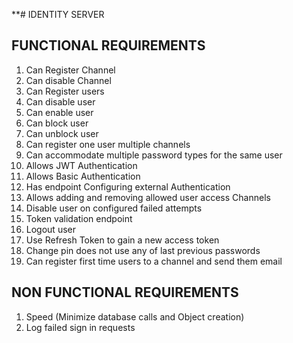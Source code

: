 **#  IDENTITY SERVER 

## FUNCTIONAL REQUIREMENTS
1. Can Register Channel 
2. Can disable Channel
3. Can Register users
4. Can disable user
5. Can enable user
6. Can block user
7. Can unblock user
8. Can register one user multiple channels
9. Can accommodate multiple password types for the same user
10. Allows JWT Authentication
11. Allows Basic Authentication
12. Has endpoint  Configuring external  Authentication
13. Allows adding and removing allowed user access Channels
14. Disable user on configured failed attempts
15. Token validation endpoint
16. Logout user
17. Use Refresh Token to gain a new access token
18. Change pin does not use any of last previous passwords
19. Can register first time users to a channel and send them email

## NON FUNCTIONAL REQUIREMENTS

1. Speed (Minimize database calls and Object creation)
2. Log failed sign in requests